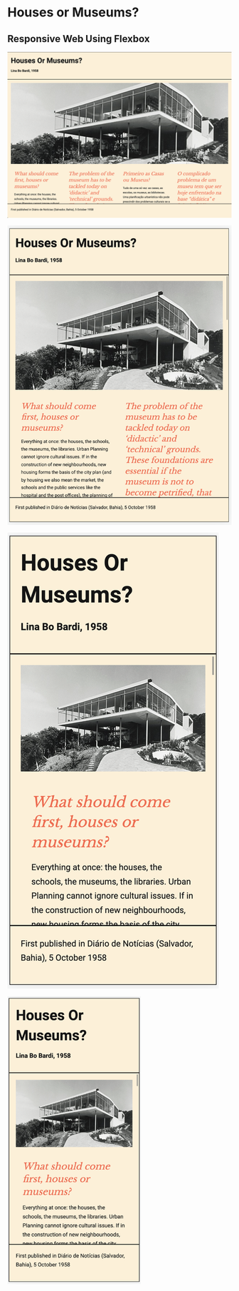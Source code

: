 # Houses or Museums?

## Responsive Web Using Flexbox

![Four Column Desktop](../../assets/exercise-04-desktop-four-column.png)

![Two Column Tablet](../../assets/exercise-04-tablet-two-column.png)

![Single Column Mobile](../../assets/exercise-04-mobile-single-column.png)

<img src="../../assets/exercise-04-mobile-single-column.png" width="300"/>